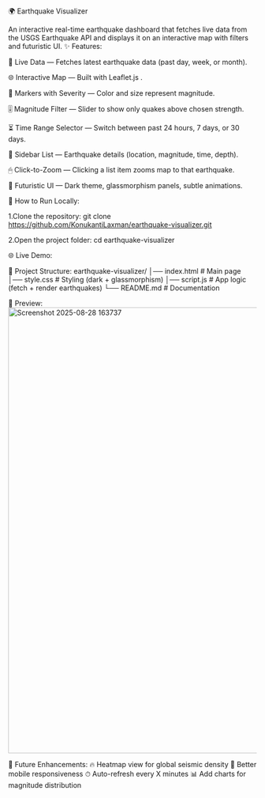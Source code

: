🌍 Earthquake Visualizer

An interactive real-time earthquake dashboard that fetches live data from the USGS Earthquake API and displays it on an interactive map with filters and futuristic UI.
✨ Features:

📡 Live Data — Fetches latest earthquake data (past day, week, or month).

🌐 Interactive Map — Built with Leaflet.js
.

🔴 Markers with Severity — Color and size represent magnitude.

🎚 Magnitude Filter — Slider to show only quakes above chosen strength.

⏳ Time Range Selector — Switch between past 24 hours, 7 days, or 30 days.

📜 Sidebar List — Earthquake details (location, magnitude, time, depth).

🖱 Click-to-Zoom — Clicking a list item zooms map to that earthquake.

🎨 Futuristic UI — Dark theme, glassmorphism panels, subtle animations.

🚀 How to Run Locally:

1.Clone the repository: 
git clone https://github.com/KonukantiLaxman/earthquake-visualizer.git

2.Open the project folder:
cd earthquake-visualizer

🌐 Live Demo:


📂 Project Structure:
earthquake-visualizer/
│── index.html      # Main page
│── style.css       # Styling (dark + glassmorphism)
│── script.js       # App logic (fetch + render earthquakes)
└── README.md       # Documentation

📸 Preview:
<img width="1906" height="902" alt="Screenshot 2025-08-28 163737" src="https://github.com/user-attachments/assets/213d51c4-eca4-44ca-814c-51acf259ca82" />

📌 Future Enhancements:
🔥 Heatmap view for global seismic density
📱 Better mobile responsiveness
⏱ Auto-refresh every X minutes
📊 Add charts for magnitude distribution





